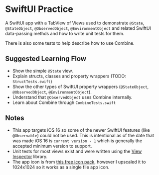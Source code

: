# SwiftUI Practice

A SwiftUI app with a TabView of Views used to demonstrate `@State`, `@StateObject`, `@ObservedObject`, `@EnvironmentObject` and related SwiftUI data-passing methds and how to write unit tests for them.

There is also some tests to help describe how to use Combine.

## Suggested Learning Flow

- Show the simple `@State` view.
- Explain structs, classes and property wrappers (TODO: `StructTests.swift`)
- Show the other types of SwiftUI property wrappers (`@StateObject`, `@ObservedObject`, `@EnvironmentObject`).
- Understand that `@ObservedObject` uses Combine internally.
- Learn about Combine through `CombineTests.swift`

## Notes

- This app targets iOS 16 so some of the newer SwiftUI features (like `@Observable`) could not be used. This is intentional as of the date that was made iOS 16 is `current version - 1` which is generally the accepted minimum version to support.
- Unit tests for most views exist and were written using the [View Inspector](https://github.com/nalexn/ViewInspector) library.
- The app icon is from [this free icon pack](https://reffpixels.itch.io/genericicons), however I upscaled it to 1024x1024 so it works as a single file app icon.